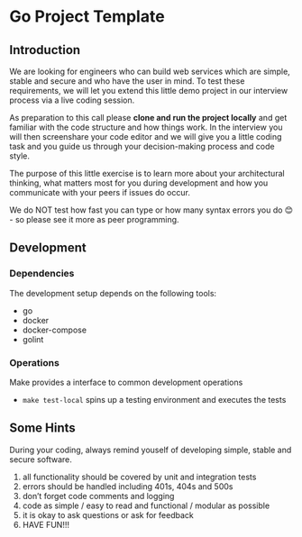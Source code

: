 # Go Project Template

## Introduction

We are looking for engineers who can build web services which are simple, stable and secure and who have the user in mind. To test these requirements, we will let you extend this little demo project in our interview process via a live coding session.

As preparation to this call please <b>clone and run the project locally</b> and get familiar with the code structure and how things work. In the interview you will then screenshare your code editor and we will give you a little coding task and you guide us through your decision-making process and code style.

The purpose of this little exercise is to learn more about your architectural thinking, what matters most for you during development and how you communicate with your peers if issues do occur.

We do NOT test how fast you can type or how many syntax errors you do 😊 - so please see it more as peer programming.

## Development

### Dependencies

The development setup depends on the following tools:

- go
- docker
- docker-compose
- golint

### Operations

Make provides a interface to common development operations

- `make test-local` spins up a testing environment and executes the tests



##  Some Hints
During your coding, always remind youself of developing simple, stable and secure software.

1. all functionality should be covered by unit and integration tests
2. errors should be handled including 401s, 404s and 500s
3. don’t forget code comments and logging
4. code as simple / easy to read and functional / modular as possible
5. it is okay to ask questions or ask for feedback
5. HAVE FUN!!!
